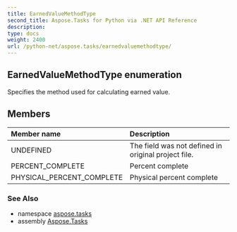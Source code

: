 ```yaml
---
title: EarnedValueMethodType
second_title: Aspose.Tasks for Python via .NET API Reference
description: 
type: docs
weight: 2400
url: /python-net/aspose.tasks/earnedvaluemethodtype/
---
```


## EarnedValueMethodType enumeration

Specifies the method used for calculating earned value.

## Members
| Member name | Description |
| :- | :- |
|UNDEFINED|The field was not defined in original project file.|
|PERCENT_COMPLETE|Percent complete|
|PHYSICAL_PERCENT_COMPLETE|Physical percent complete|

### See Also

* namespace [aspose.tasks](/tasks/python-net/aspose.tasks/)
* assembly [Aspose.Tasks](/tasks/python-net/)

